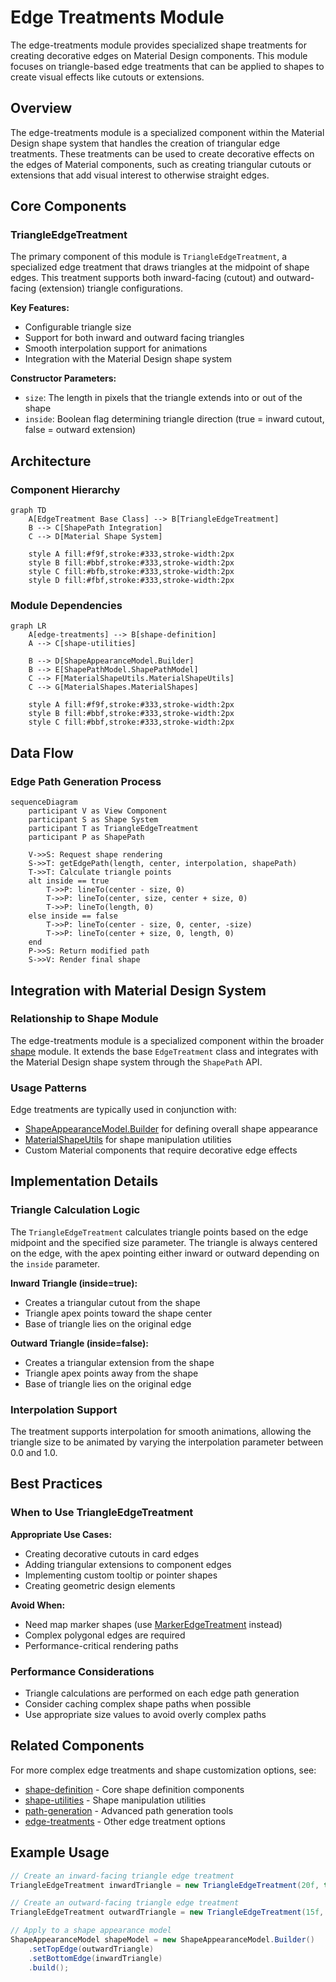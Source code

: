 # Edge Treatments Module

The edge-treatments module provides specialized shape treatments for creating decorative edges on Material Design components. This module focuses on triangle-based edge treatments that can be applied to shapes to create visual effects like cutouts or extensions.

## Overview

The edge-treatments module is a specialized component within the Material Design shape system that handles the creation of triangular edge treatments. These treatments can be used to create decorative effects on the edges of Material components, such as creating triangular cutouts or extensions that add visual interest to otherwise straight edges.

## Core Components

### TriangleEdgeTreatment

The primary component of this module is `TriangleEdgeTreatment`, a specialized edge treatment that draws triangles at the midpoint of shape edges. This treatment supports both inward-facing (cutout) and outward-facing (extension) triangle configurations.

**Key Features:**
- Configurable triangle size
- Support for both inward and outward facing triangles
- Smooth interpolation support for animations
- Integration with the Material Design shape system

**Constructor Parameters:**
- `size`: The length in pixels that the triangle extends into or out of the shape
- `inside`: Boolean flag determining triangle direction (true = inward cutout, false = outward extension)

## Architecture

### Component Hierarchy

```mermaid
graph TD
    A[EdgeTreatment Base Class] --> B[TriangleEdgeTreatment]
    B --> C[ShapePath Integration]
    C --> D[Material Shape System]
    
    style A fill:#f9f,stroke:#333,stroke-width:2px
    style B fill:#bbf,stroke:#333,stroke-width:2px
    style C fill:#bfb,stroke:#333,stroke-width:2px
    style D fill:#fbf,stroke:#333,stroke-width:2px
```

### Module Dependencies

```mermaid
graph LR
    A[edge-treatments] --> B[shape-definition]
    A --> C[shape-utilities]
    
    B --> D[ShapeAppearanceModel.Builder]
    B --> E[ShapePathModel.ShapePathModel]
    C --> F[MaterialShapeUtils.MaterialShapeUtils]
    C --> G[MaterialShapes.MaterialShapes]
    
    style A fill:#f9f,stroke:#333,stroke-width:2px
    style B fill:#bbf,stroke:#333,stroke-width:2px
    style C fill:#bbf,stroke:#333,stroke-width:2px
```

## Data Flow

### Edge Path Generation Process

```mermaid
sequenceDiagram
    participant V as View Component
    participant S as Shape System
    participant T as TriangleEdgeTreatment
    participant P as ShapePath
    
    V->>S: Request shape rendering
    S->>T: getEdgePath(length, center, interpolation, shapePath)
    T->>T: Calculate triangle points
    alt inside == true
        T->>P: lineTo(center - size, 0)
        T->>P: lineTo(center, size, center + size, 0)
        T->>P: lineTo(length, 0)
    else inside == false
        T->>P: lineTo(center - size, 0, center, -size)
        T->>P: lineTo(center + size, 0, length, 0)
    end
    P->>S: Return modified path
    S->>V: Render final shape
```

## Integration with Material Design System

### Relationship to Shape Module

The edge-treatments module is a specialized component within the broader [shape](shape.md) module. It extends the base `EdgeTreatment` class and integrates with the Material Design shape system through the `ShapePath` API.

### Usage Patterns

Edge treatments are typically used in conjunction with:
- [ShapeAppearanceModel.Builder](shape.md#shape-definition) for defining overall shape appearance
- [MaterialShapeUtils](shape.md#shape-utilities) for shape manipulation utilities
- Custom Material components that require decorative edge effects

## Implementation Details

### Triangle Calculation Logic

The `TriangleEdgeTreatment` calculates triangle points based on the edge midpoint and the specified size parameter. The triangle is always centered on the edge, with the apex pointing either inward or outward depending on the `inside` parameter.

**Inward Triangle (inside=true):**
- Creates a triangular cutout from the shape
- Triangle apex points toward the shape center
- Base of triangle lies on the original edge

**Outward Triangle (inside=false):**
- Creates a triangular extension from the shape
- Triangle apex points away from the shape
- Base of triangle lies on the original edge

### Interpolation Support

The treatment supports interpolation for smooth animations, allowing the triangle size to be animated by varying the interpolation parameter between 0.0 and 1.0.

## Best Practices

### When to Use TriangleEdgeTreatment

**Appropriate Use Cases:**
- Creating decorative cutouts in card edges
- Adding triangular extensions to component edges
- Implementing custom tooltip or pointer shapes
- Creating geometric design elements

**Avoid When:**
- Need map marker shapes (use [MarkerEdgeTreatment](shape.md) instead)
- Complex polygonal edges are required
- Performance-critical rendering paths

### Performance Considerations

- Triangle calculations are performed on each edge path generation
- Consider caching complex shape paths when possible
- Use appropriate size values to avoid overly complex paths

## Related Components

For more complex edge treatments and shape customization options, see:
- [shape-definition](shape.md#shape-definition) - Core shape definition components
- [shape-utilities](shape.md#shape-utilities) - Shape manipulation utilities
- [path-generation](shape.md#path-generation) - Advanced path generation tools
- [edge-treatments](shape.md) - Other edge treatment options

## Example Usage

```java
// Create an inward-facing triangle edge treatment
TriangleEdgeTreatment inwardTriangle = new TriangleEdgeTreatment(20f, true);

// Create an outward-facing triangle edge treatment
TriangleEdgeTreatment outwardTriangle = new TriangleEdgeTreatment(15f, false);

// Apply to a shape appearance model
ShapeAppearanceModel shapeModel = new ShapeAppearanceModel.Builder()
    .setTopEdge(outwardTriangle)
    .setBottomEdge(inwardTriangle)
    .build();
```